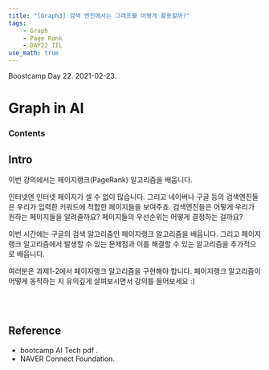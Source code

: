 ```yaml
---
title: "[Graph3] 검색 엔진에서는 그래프를 어떻게 활용할까?"
tags:
    - Graph
    - Page Rank
    - DAY22 TIL
use_math: true
---
```


Boostcamp Day 22. 2021-02-23.


# Graph in AI

### Contents


## Intro
이번 강의에서는 페이지랭크(PageRank) 알고리즘을 배웁니다.

인터넷엔 인터넷 페이지가 셀 수 없이 많습니다. 그리고 네이버나 구글 등의 검색엔진들은 우리가 입력한 키워드에 적합한 페이지들을 보여주죠. 검색엔진들은 어떻게 우리가 원하는 페이지들을 알려줄까요? 페이지들의 우선순위는 어떻게 결정하는 걸까요? 

이번 시간에는 구글의 검색 알고리즘인 페이지랭크 알고리즘을 배웁니다. 그리고 페이지랭크 알고리즘에서 발생할 수 있는 문제점과 이를 해결할 수 있는 알고리즘을 추가적으로 배웁니다. 

여러분은 과제1-2에서 페이지랭크 알고리즘을 구현해야 합니다. 페이지랭크 알고리즘이 어떻게 동작하는 지 유의깊게 살펴보시면서 강의를 들어보세요 :) 












<br><br>

## Reference

- bootcamp AI Tech pdf  .
- NAVER Connect Foundation.

